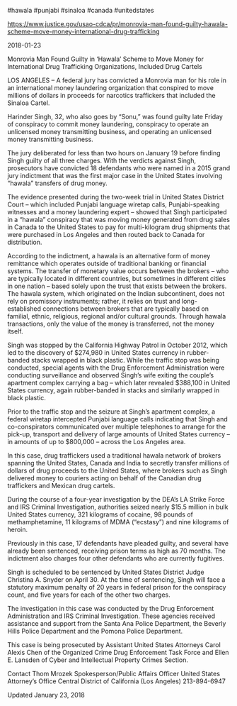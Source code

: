 #hawala
#punjabi
#sinaloa
#canada
#unitedstates

https://www.justice.gov/usao-cdca/pr/monrovia-man-found-guilty-hawala-scheme-move-money-international-drug-trafficking

2018-01-23

Monrovia Man Found Guilty in ‘Hawala’ Scheme to Move Money for International Drug Trafficking Organizations, Included Drug Cartels

LOS ANGELES – A federal jury has convicted a Monrovia man for his role in an international money laundering organization that conspired to move millions of dollars in proceeds for narcotics traffickers that included the Sinaloa Cartel.

Harinder Singh, 32, who also goes by “Sonu,” was found guilty late Friday of conspiracy to commit money laundering, conspiracy to operate an unlicensed money transmitting business, and operating an unlicensed money transmitting business.

The jury deliberated for less than two hours on January 19 before finding Singh guilty of all three charges. With the verdicts against Singh, prosecutors have convicted 18 defendants who were named in a 2015 grand jury indictment that was the first major case in the United States involving “hawala” transfers of drug money.

The evidence presented during the two-week trial in United States District Court – which included Punjabi language wiretap calls, Punjabi-speaking witnesses and a money laundering expert – showed that Singh participated in a “hawala” conspiracy that was moving money generated from drug sales in Canada to the United States to pay for multi-kilogram drug shipments that were purchased in Los Angeles and then routed back to Canada for distribution.

According to the indictment, a hawala is an alternative form of money remittance which operates outside of traditional banking or financial systems. The transfer of monetary value occurs between the brokers – who are typically located in different countries, but sometimes in different cities in one nation – based solely upon the trust that exists between the brokers. The hawala system, which originated on the Indian subcontinent, does not rely on promissory instruments; rather, it relies on trust and long-established connections between brokers that are typically based on familial, ethnic, religious, regional and/or cultural grounds. Through hawala transactions, only the value of the money is transferred, not the money itself.

Singh was stopped by the California Highway Patrol in October 2012, which led to the discovery of $274,980 in United States currency in rubber-banded stacks wrapped in black plastic. While the traffic stop was being conducted, special agents with the Drug Enforcement Administration were conducting surveillance and observed Singh’s wife exiting the couple’s apartment complex carrying a bag – which later revealed $388,100 in United States currency, again rubber-banded in stacks and similarly wrapped in black plastic.

Prior to the traffic stop and the seizure at Singh’s apartment complex, a federal wiretap intercepted Punjabi language calls indicating that Singh and co-conspirators communicated over multiple telephones to arrange for the pick-up, transport and delivery of large amounts of United States currency – in amounts of up to $800,000 – across the Los Angeles area.

In this case, drug traffickers used a traditional hawala network of brokers spanning the United States, Canada and India to secretly transfer millions of dollars of drug proceeds to the United States, where brokers such as Singh delivered money to couriers acting on behalf of the Canadian drug traffickers and Mexican drug cartels.

During the course of a four-year investigation by the DEA’s LA Strike Force and IRS Criminal Investigation, authorities seized nearly $15.5 million in bulk United States currency, 321 kilograms of cocaine, 98 pounds of methamphetamine, 11 kilograms of MDMA (“ecstasy”) and nine kilograms of heroin.

Previously in this case, 17 defendants have pleaded guilty, and several have already been sentenced, receiving prison terms as high as 70 months. The indictment also charges four other defendants who are currently fugitives.

Singh is scheduled to be sentenced by United States District Judge Christina A. Snyder on April 30. At the time of sentencing, Singh will face a statutory maximum penalty of 20 years in federal prison for the conspiracy count, and five years for each of the other two charges.

The investigation in this case was conducted by the Drug Enforcement Administration and IRS Criminal Investigation. These agencies received assistance and support from the Santa Ana Police Department, the Beverly Hills Police Department and the Pomona Police Department.

This case is being prosecuted by Assistant United States Attorneys Carol Alexis Chen of the Organized Crime Drug Enforcement Task Force and Ellen E. Lansden of Cyber and Intellectual Property Crimes Section.

Contact
Thom Mrozek
Spokesperson/Public Affairs Officer
United States Attorney’s Office
Central District of California (Los Angeles)
213-894-6947

Updated January 23, 2018